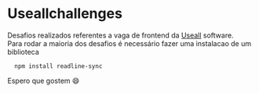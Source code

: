 # Useallchallenges
Desafios realizados referentes a vaga de frontend da [Useall](https://www.useall.com.br) software.<br />
Para rodar a maioria dos desafios é necessário fazer uma instalacao de um biblioteca
```node
  npm install readline-sync
```

Espero que gostem 😄
